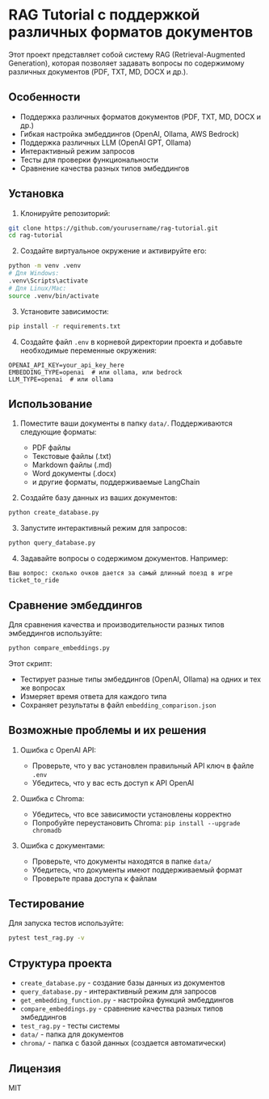 # RAG Tutorial с поддержкой различных форматов документов

Этот проект представляет собой систему RAG (Retrieval-Augmented Generation), которая позволяет задавать вопросы по содержимому различных документов (PDF, TXT, MD, DOCX и др.).

## Особенности

- Поддержка различных форматов документов (PDF, TXT, MD, DOCX и др.)
- Гибкая настройка эмбеддингов (OpenAI, Ollama, AWS Bedrock)
- Поддержка различных LLM (OpenAI GPT, Ollama)
- Интерактивный режим запросов
- Тесты для проверки функциональности
- Сравнение качества разных типов эмбеддингов

## Установка

1. Клонируйте репозиторий:
```bash
git clone https://github.com/yourusername/rag-tutorial.git
cd rag-tutorial
```

2. Создайте виртуальное окружение и активируйте его:
```bash
python -m venv .venv
# Для Windows:
.venv\Scripts\activate
# Для Linux/Mac:
source .venv/bin/activate
```

3. Установите зависимости:
```bash
pip install -r requirements.txt
```

4. Создайте файл `.env` в корневой директории проекта и добавьте необходимые переменные окружения:
```env
OPENAI_API_KEY=your_api_key_here
EMBEDDING_TYPE=openai  # или ollama, или bedrock
LLM_TYPE=openai  # или ollama
```

## Использование

1. Поместите ваши документы в папку `data/`. Поддерживаются следующие форматы:
   - PDF файлы
   - Текстовые файлы (.txt)
   - Markdown файлы (.md)
   - Word документы (.docx)
   - и другие форматы, поддерживаемые LangChain

2. Создайте базу данных из ваших документов:
```bash
python create_database.py
```

3. Запустите интерактивный режим для запросов:
```bash
python query_database.py
```

4. Задавайте вопросы о содержимом документов. Например:
```
Ваш вопрос: сколько очков дается за самый длинный поезд в игре ticket_to_ride
```

## Сравнение эмбеддингов

Для сравнения качества и производительности разных типов эмбеддингов используйте:
```bash
python compare_embeddings.py
```

Этот скрипт:
- Тестирует разные типы эмбеддингов (OpenAI, Ollama) на одних и тех же вопросах
- Измеряет время ответа для каждого типа
- Сохраняет результаты в файл `embedding_comparison.json`

## Возможные проблемы и их решения

1. Ошибка с OpenAI API:
   - Проверьте, что у вас установлен правильный API ключ в файле `.env`
   - Убедитесь, что у вас есть доступ к API OpenAI

2. Ошибка с Chroma:
   - Убедитесь, что все зависимости установлены корректно
   - Попробуйте переустановить Chroma: `pip install --upgrade chromadb`

3. Ошибка с документами:
   - Проверьте, что документы находятся в папке `data/`
   - Убедитесь, что документы имеют поддерживаемый формат
   - Проверьте права доступа к файлам

## Тестирование

Для запуска тестов используйте:
```bash
pytest test_rag.py -v
```

## Структура проекта

- `create_database.py` - создание базы данных из документов
- `query_database.py` - интерактивный режим для запросов
- `get_embedding_function.py` - настройка функций эмбеддингов
- `compare_embeddings.py` - сравнение качества разных типов эмбеддингов
- `test_rag.py` - тесты системы
- `data/` - папка для документов
- `chroma/` - папка с базой данных (создается автоматически)

## Лицензия

MIT